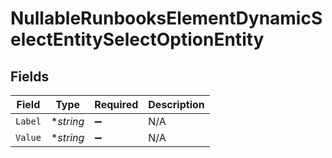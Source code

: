 # NullableRunbooksElementDynamicSelectEntitySelectOptionEntity


## Fields

| Field              | Type               | Required           | Description        |
| ------------------ | ------------------ | ------------------ | ------------------ |
| `Label`            | **string*          | :heavy_minus_sign: | N/A                |
| `Value`            | **string*          | :heavy_minus_sign: | N/A                |